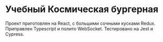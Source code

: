 # Учебный Космическая бургерная

Проект приготовлен на React, с большими сочными кусками Redux.
Приправлен Typescript и полито WebSocket.
Тестировано на Jest и Cypress.
